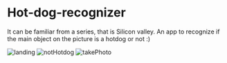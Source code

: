 # Hot-dog-recognizer

It can be familiar from a series, that is Silicon valley.
An app to recognize if the main object on the picture is a hotdog or not :)


![landing](https://user-images.githubusercontent.com/54432325/63640121-f0e13680-c69c-11e9-8366-7c4e974ebfee.png)
![notHotdog](https://user-images.githubusercontent.com/54432325/63640124-f8a0db00-c69c-11e9-8044-58ee7448ab9a.png)
![takePhoto](https://user-images.githubusercontent.com/54432325/63640125-f9d20800-c69c-11e9-81cf-8373e59da700.png)
